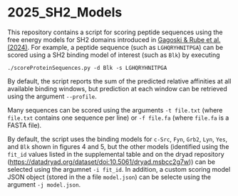 # 2025_SH2_Models
This repository contains a script for scoring peptide sequences using the free energy models for SH2 domains introduced in [Gagoski & Rube et al. (2024)](https://www.biorxiv.org/content/10.1101/2024.12.23.630085v2.full). For example, a peptide sequence (such as `LGHQRYHNITPGA`) can be scored using a SH2 binding model of interest (such as `Blk`) by executing
```
./scoreProteinSequences.py -d Blk -s LGHQRYHNITPGA
```
By default, the script reports the sum of the predicted relative affinities at all available binding windows, but prediction at each window can be retrieved using the argument `--profile`. 

Many sequences can be scored using the arguments `-t file.txt` (where `file.txt` contains one sequence per line) or `-f file.fa` (where `file.fa` is a FASTA file). 

By default, the script uses the binding models for  `c-Src`, `Fyn`, `Grb2`, `Lyn`, `Yes`, and `Blk` shown in figures 4 and 5, but the other models (identified using the `fit_id` values listed in the supplemental table and on the dryad repository (https://datadryad.org/dataset/doi:10.5061/dryad.msbcc2g7w)) can be selected using the argumnet `-i fit_id`. In addition, a custom scoring model JSON object (stored in the a file `model.json`) can be selecte using the argument `-j model.json`.
